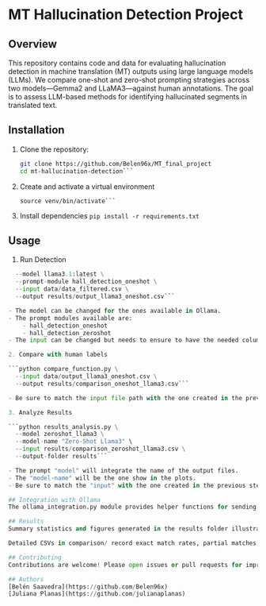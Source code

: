 # MT Hallucination Detection Project

## Overview
This repository contains code and data for evaluating hallucination detection in machine translation (MT) outputs using large language models (LLMs). We compare one-shot and zero-shot prompting strategies across two models—Gemma2 and LLaMA3—against human annotations. The goal is to assess LLM-based methods for identifying hallucinated segments in translated text.


## Installation
1. Clone the repository:
   ```bash
   git clone https://github.com/Belen96x/MT_final_project
   cd mt-hallucination-detection```

2. Create and activate a virtual environment
    ```python3 -m venv venv
    source venv/bin/activate```

3. Install dependencies
```pip install -r requirements.txt```

## Usage
1. Run Detection

```python ollama_integration.py \
  --model llama3.1:latest \
  --prompt-module hall_detection_oneshot \
  --input data/data_filtered.csv \
  --output results/output_llama3_oneshot.csv```

- The model can be changed for the ones available in Ollama.
- The prompt modules available are:
    - hall_detection_oneshot
    - hall_detection_zeroshot
- The input can be changed but needs to ensure to have the needed columns.

2. Compare with human labels

```python compare_function.py \
  --input data/output_llama3_oneshot.csv \
  --output results/comparison_oneshot_llama3.csv```

- Be sure to match the input file path with the one created in the previous step.

3. Analyze Results

```python results_analysis.py \
  --model zeroshot_llama3 \
  --model-name "Zero-Shot Llama3" \
  --input results/comparison_zeroshot_llama3.csv \
  --output-folder results```

- The prompt "model" will integrate the name of the output files.
- The "model-name" will be the one show in the plots.
- Be sure to match the "input" with the one created in the previous step.

## Integration with Ollama
The ollama_integration.py module provides helper functions for sending prompts to LLMs via the Ollama API. Configure your Ollama endpoint and API key in the script or via environment variables.

## Results
Summary statistics and figures generated in the results folder illustrate classification accuracy, correlation with COMET scores, and overlap tagging distributions.

Detailed CSVs in comparison/ record exact match rates, partial matches, false positives, and false negatives.

## Contributing
Contributions are welcome! Please open issues or pull requests for improvements.

## Authors
[Belén Saavedra](https://github.com/Belen96x)
[Juliana Planas](https://github.com/julianaplanas)







